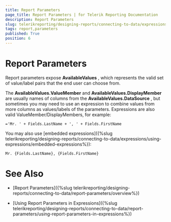 ```yaml
---
title: Report Parameters
page_title: Report Parameters | for Telerik Reporting Documentation
description: Report Parameters
slug: telerikreporting/designing-reports/connecting-to-data/expressions/using-expressions/report-parameters
tags: report,parameters
published: True
position: 6
---
```


# Report Parameters



Report parameters expose __AvailableValues__ ,         which represents the          valid set of value/label pairs that the end user can choose from.

The __AvailableValues.ValueMember__  and         __AvailableValues.DisplayMember__          are usually names of columns from the __AvailableValues.DataSource__ ,         but sometimes you may need to use an expression to combine values from more         columns as values/labels of the parameters. Expressions are also valid         ValueMember/DisplayMembers, for example:

    ='Mr. ' + Fields.LastName + ', ' + Fields.FirstName

You may also use         [embedded expressions]({%slug telerikreporting/designing-reports/connecting-to-data/expressions/using-expressions/embedded-expressions%}):

    Mr. {Fields.LastName}, {Fields.FirstName}

# See Also

 * [Report Parameters]({%slug telerikreporting/designing-reports/connecting-to-data/report-parameters/overview%})

 * [Using Report Parameters in Expressions]({%slug telerikreporting/designing-reports/connecting-to-data/report-parameters/using-report-parameters-in-expressions%})

